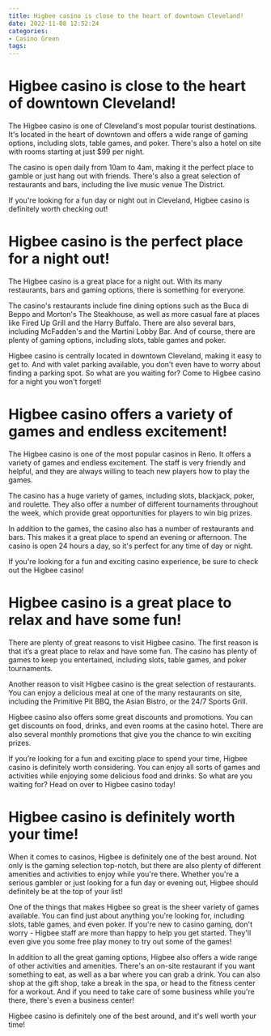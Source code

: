 ```yaml
---
title: Higbee casino is close to the heart of downtown Cleveland!
date: 2022-11-08 12:52:24
categories:
- Casino Green
tags:
---
```



#  Higbee casino is close to the heart of downtown Cleveland!

The Higbee casino is one of Cleveland's most popular tourist destinations. It's located in the heart of downtown and offers a wide range of gaming options, including slots, table games, and poker. There's also a hotel on site with rooms starting at just $99 per night.

The casino is open daily from 10am to 4am, making it the perfect place to gamble or just hang out with friends. There's also a great selection of restaurants and bars, including the live music venue The District.

If you're looking for a fun day or night out in Cleveland, Higbee casino is definitely worth checking out!

#  Higbee casino is the perfect place for a night out!

The Higbee casino is a great place for a night out. With its many restaurants, bars and gaming options, there is something for everyone.

The casino's restaurants include fine dining options such as the Buca di Beppo and Morton's The Steakhouse, as well as more casual fare at places like Fired Up Grill and the Harry Buffalo. There are also several bars, including McFadden's and the Martini Lobby Bar. And of course, there are plenty of gaming options, including slots, table games and poker.

 Higbee casino is centrally located in downtown Cleveland, making it easy to get to. And with valet parking available, you don't even have to worry about finding a parking spot. So what are you waiting for? Come to Higbee casino for a night you won't forget!

#  Higbee casino offers a variety of games and endless excitement!

The Higbee casino is one of the most popular casinos in Reno. It offers a variety of games and endless excitement. The staff is very friendly and helpful, and they are always willing to teach new players how to play the games.

The casino has a huge variety of games, including slots, blackjack, poker, and roulette. They also offer a number of different tournaments throughout the week, which provide great opportunities for players to win big prizes.

In addition to the games, the casino also has a number of restaurants and bars. This makes it a great place to spend an evening or afternoon. The casino is open 24 hours a day, so it's perfect for any time of day or night.

If you're looking for a fun and exciting casino experience, be sure to check out the Higbee casino!

#  Higbee casino is a great place to relax and have some fun!

There are plenty of great reasons to visit Higbee casino. The first reason is that it’s a great place to relax and have some fun. The casino has plenty of games to keep you entertained, including slots, table games, and poker tournaments.

Another reason to visit Higbee casino is the great selection of restaurants. You can enjoy a delicious meal at one of the many restaurants on site, including the Primitive Pit BBQ, the Asian Bistro, or the 24/7 Sports Grill.

Higbee casino also offers some great discounts and promotions. You can get discounts on food, drinks, and even rooms at the casino hotel. There are also several monthly promotions that give you the chance to win exciting prizes.

If you’re looking for a fun and exciting place to spend your time, Higbee casino is definitely worth considering. You can enjoy all sorts of games and activities while enjoying some delicious food and drinks. So what are you waiting for? Head on over to Higbee casino today!

#  Higbee casino is definitely worth your time!

When it comes to casinos, Higbee is definitely one of the best around. Not only is the gaming selection top-notch, but there are also plenty of different amenities and activities to enjoy while you're there. Whether you're a serious gambler or just looking for a fun day or evening out, Higbee should definitely be at the top of your list!

One of the things that makes Higbee so great is the sheer variety of games available. You can find just about anything you're looking for, including slots, table games, and even poker. If you're new to casino gaming, don't worry - Higbee staff are more than happy to help you get started. They'll even give you some free play money to try out some of the games!

In addition to all the great gaming options, Higbee also offers a wide range of other activities and amenities. There's an on-site restaurant if you want something to eat, as well as a bar where you can grab a drink. You can also shop at the gift shop, take a break in the spa, or head to the fitness center for a workout. And if you need to take care of some business while you're there, there's even a business center!

Higbee casino is definitely one of the best around, and it's well worth your time!